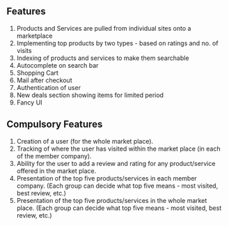 ## Features
1. Products and Services are pulled from individual sites onto a marketplace
2. Implementing top products by two types - based on ratings and no. of visits
3. Indexing of products and services to make them searchable
4. Autocomplete on search bar
5. Shopping Cart
6. Mail after checkout
7. Authentication of user
8. New deals section showing items for limited period
9. Fancy UI

## Compulsory Features
1. Creation of a user (for the whole market place).
2. Tracking of where the user has visited within the market place (in each of the member company).
3. Ability for the user to add a review and rating for any product/service offered in the market place.
4. Presentation of the top five products/services in each member company. (Each group can decide what top five means - most visited, best review, etc.)
5. Presentation of the top five products/services in the whole market place. (Each group can decide what top five means - most visited, best review, etc.)
